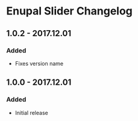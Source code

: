 # Enupal Slider Changelog

## 1.0.2 - 2017.12.01
### Added
- Fixes version name

## 1.0.0 - 2017.12.01
### Added
- Initial release